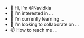 - 👋 Hi, I’m @Navidkia
- 👀 I’m interested in ...
- 🌱 I’m currently learning ...
- 💞️ I’m looking to collaborate on ...
- 📫 How to reach me ...

<!---
Navidkia/Navidkia is a ✨ special ✨ repository because its `README.md` (this file) appears on your GitHub profile.
You can click the Preview link to take a look at your changes.
--->
